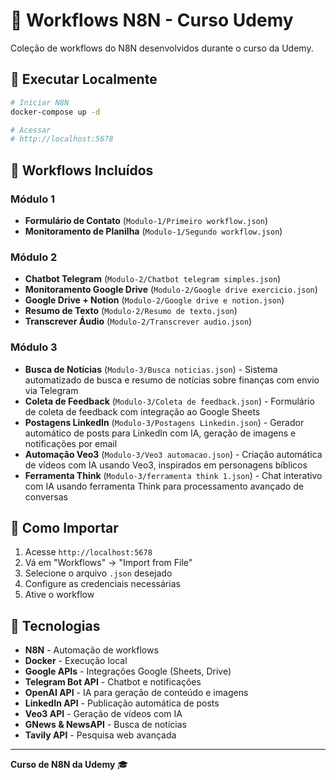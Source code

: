# 🤖 Workflows N8N - Curso Udemy

Coleção de workflows do N8N desenvolvidos durante o curso da Udemy.

## 🚀 Executar Localmente

```bash
# Iniciar N8N
docker-compose up -d

# Acessar
# http://localhost:5678
```

## 📁 Workflows Incluídos

### Módulo 1
- **Formulário de Contato** (`Modulo-1/Primeiro workflow.json`)
- **Monitoramento de Planilha** (`Modulo-1/Segundo workflow.json`)

### Módulo 2
- **Chatbot Telegram** (`Modulo-2/Chatbot telegram simples.json`)
- **Monitoramento Google Drive** (`Modulo-2/Google drive exercicio.json`)
- **Google Drive + Notion** (`Modulo-2/Google drive e notion.json`)
- **Resumo de Texto** (`Modulo-2/Resumo de texto.json`)
- **Transcrever Áudio** (`Modulo-2/Transcrever audio.json`)

### Módulo 3
- **Busca de Notícias** (`Modulo-3/Busca noticias.json`) - Sistema automatizado de busca e resumo de notícias sobre finanças com envio via Telegram
- **Coleta de Feedback** (`Modulo-3/Coleta de feedback.json`) - Formulário de coleta de feedback com integração ao Google Sheets
- **Postagens LinkedIn** (`Modulo-3/Postagens Linkedin.json`) - Gerador automático de posts para LinkedIn com IA, geração de imagens e notificações por email
- **Automação Veo3** (`Modulo-3/Veo3 automacao.json`) - Criação automática de vídeos com IA usando Veo3, inspirados em personagens bíblicos
- **Ferramenta Think** (`Modulo-3/ferramenta think 1.json`) - Chat interativo com IA usando ferramenta Think para processamento avançado de conversas

## 📖 Como Importar

1. Acesse `http://localhost:5678`
2. Vá em "Workflows" → "Import from File"
3. Selecione o arquivo `.json` desejado
4. Configure as credenciais necessárias
5. Ative o workflow

## 🔧 Tecnologias

- **N8N** - Automação de workflows
- **Docker** - Execução local
- **Google APIs** - Integrações Google (Sheets, Drive)
- **Telegram Bot API** - Chatbot e notificações
- **OpenAI API** - IA para geração de conteúdo e imagens
- **LinkedIn API** - Publicação automática de posts
- **Veo3 API** - Geração de vídeos com IA
- **GNews & NewsAPI** - Busca de notícias
- **Tavily API** - Pesquisa web avançada

---

**Curso de N8N da Udemy** 🎓
